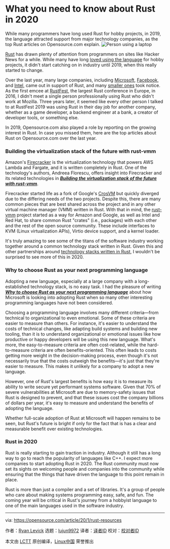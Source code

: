 [#]: collector: (lujun9972)
[#]: translator: (JonnieWayy)
[#]: reviewer: ( )
[#]: publisher: ( )
[#]: url: ( )
[#]: subject: (What you need to know about Rust in 2020)
[#]: via: (https://opensource.com/article/20/1/rust-resources)
[#]: author: (Ryan Levick https://opensource.com/users/ryanlevick)

What you need to know about Rust in 2020
======
While many programmers have long used Rust for hobby projects, in 2019,
the language attracted support from major technology companies, as the
top Rust articles on Opensource.com explain.
![Person using a laptop][1]

[Rust][2] has drawn plenty of attention from programmers on sites like Hacker News for a while. While many have long [loved using the language][3] for hobby projects, it didn't start catching on in industry until 2019, when this really started to change.

Over the last year, many large companies, including [Microsoft][4], [Facebook][5], and [Intel][6], came out in support of Rust, and many [smaller ones][7] took notice. As the first emcee at [RustFest][8], the largest Rust conference in Europe, in 2016, I didn't meet a single person professionally using Rust who didn't work at Mozilla. Three years later, it seemed like every other person I talked to at RustFest 2019 was using Rust in their day job for another company, whether as a game developer, a backend engineer at a bank, a creator of developer tools, or something else.

In 2019, Opensource.com also played a role by reporting on the growing interest in Rust. In case you missed them, here are the top articles about Rust on Opensource.com over the last year.

### Building the virtualization stack of the future with rust-vmm

Amazon's [Firecracker][9] is the virtualization technology that powers AWS Lambda and Fargate, and it is written completely in Rust. One of the technology's authors, Andreea Florescu, offers insight into Firecracker and its related technologies in [_**Building the virtualization stack of the future with rust-vmm**_][10].

Firecracker started life as a fork of Google's [CrosVM][11] but quickly diverged due to the differing needs of the two projects. Despite this, there are many common pieces that are best shared across the project and in any other virtual machine manager (VMM) written in Rust. With that in mind, the [rust-vmm][12] project started as a way for Amazon and Google, as well as Intel and Red Hat, to share common Rust "crates" (i.e., packages) with each other and the rest of the open source community. These include interfaces to KVM (Linux virtualization APIs), Virtio device support, and a kernel loader.

It's truly amazing to see some of the titans of the software industry working together around a common technology stack written in Rust. Given this and other partnerships around [technology stacks written in Rust][13], I wouldn't be surprised to see more of this in 2020.

### Why to choose Rust as your next programming language

Adopting a new language, especially at a large company with a long-established technology stack, is no easy task. I had the pleasure of writing [_**Why to choose Rust as your next programming language**_][14] about how Microsoft is looking into adopting Rust when so many other interesting programming languages have not been considered.

Choosing a programming language involves many different criteria—from technical to organizational to even emotional. Some of these criteria are easier to measure than others. For instance, it's easier to understand the costs of technical changes, like adapting build systems and building new tooling, than it is to understand organizational or emotional issues like how productive or happy developers will be using this new language. What's more, the easy-to-measure criteria are often cost-related, while the hard-to-measure criteria are often benefits-oriented. This often leads to costs getting more weight in the decision-making process, even though it's not necessarily true that the costs outweigh the benefits—it's just that they're easier to measure. This makes it unlikely for a company to adopt a new language.

However, one of Rust's largest benefits is how easy it is to measure its ability to write secure yet performant systems software. Given that 70% of severe vulnerabilities at Microsoft are due to memory-safety issues that Rust is designed to prevent, and that these issues cost the company billions of dollars per year, it's easy to measure and understand the benefits of adopting the language.

Whether full-scale adoption of Rust at Microsoft will happen remains to be seen, but Rust's future is bright if only for the fact that is has a clear and measurable benefit over existing technologies.

### Rust in 2020

Rust is really starting to gain traction in industry. Although it still has a long way to go to reach the popularity of languages like C++. I expect more companies to start adopting Rust in 2020. The Rust community must now set its sights on welcoming people and companies into the community while ensuring that the things that have driven the language to this point remain in place.

Rust is more than just a compiler and a set of libraries. It's a group of people who care about making systems programming easy, safe, and fun. The coming year will be critical in Rust's journey from a hobbyist language to one of the main languages used in the software industry.

--------------------------------------------------------------------------------

via: https://opensource.com/article/20/1/rust-resources

作者：[Ryan Levick][a]
选题：[lujun9972][b]
译者：[译者ID](https://github.com/译者ID)
校对：[校对者ID](https://github.com/校对者ID)

本文由 [LCTT](https://github.com/LCTT/TranslateProject) 原创编译，[Linux中国](https://linux.cn/) 荣誉推出

[a]: https://opensource.com/users/ryanlevick
[b]: https://github.com/lujun9972
[1]: https://opensource.com/sites/default/files/styles/image-full-size/public/lead-images/laptop_screen_desk_work_chat_text.png?itok=UXqIDRDD (Person using a laptop)
[2]: http://rust-lang.org/
[3]: https://insights.stackoverflow.com/survey/2019#technology-_-most-loved-dreaded-and-wanted-languages
[4]: https://youtu.be/o01QmYVluSw
[5]: https://youtu.be/kylqq8pEgRs
[6]: https://youtu.be/l9hM0h6IQDo
[7]: https://oxide.computer/blog/introducing-the-oxide-computer-company/
[8]: https://rustfest.eu
[9]: https://firecracker-microvm.github.io/
[10]: https://opensource.com/article/19/3/rust-virtual-machine
[11]: https://chromium.googlesource.com/chromiumos/platform/crosvm/
[12]: https://github.com/rust-vmm
[13]: https://bytecodealliance.org/
[14]: https://opensource.com/article/19/10/choose-rust-programming-language
